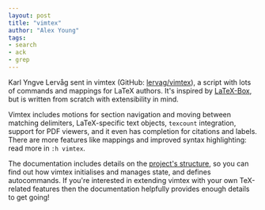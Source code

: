 ```yaml
---
layout: post
title: "vimtex"
author: "Alex Young"
tags: 
- search
- ack
- grep
---
```


Karl Yngve Lervåg sent in vimtex (GitHub: [lervag/vimtex](https://github.com/lervag/vimtex)), a script with lots of commands and mappings for LaTeX authors. It's inspired by [LaTeX-Box](https://github.com/LaTeX-Box-Team/LaTeX-Box), but is written from scratch with extensibility in mind.

Vimtex includes motions for section navigation and moving between matching delimiters, LaTeX-specific text objects, `texcount` integration, support for PDF viewers, and it even has completion for citations and labels. There are more features like mappings and improved syntax highlighting: read more in `:h vimtex`.

The documentation includes details on the [project's structure](https://github.com/lervag/vimtex/blob/f1ee9e7b35d8cc31cdcadb3525e8670a2634d706/doc/vimtex.txt#L1314), so you can find out how vimtex initialises and manages state, and defines autocommands. If you're interested in extending vimtex with your own TeX-related features then the documentation helpfully provides enough details to get going!
